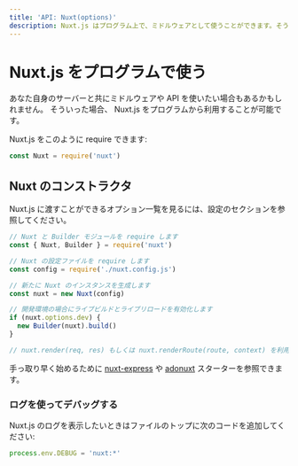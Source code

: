 ```yaml
---
title: 'API: Nuxt(options)'
description: Nuxt.js はプログラム上で、ミドルウェアとして使うことができます。そうすることでウェブアプリケーションをレンダリングする独自のサーバーを自由に作ることができます。
---
```


# Nuxt.js をプログラムで使う

あなた自身のサーバーと共にミドルウェアや API を使いたい場合もあるかもしれません。
そういった場合、 Nuxt.js をプログラムから利用することが可能です。

Nuxt.js をこのように require できます:

```js
const Nuxt = require('nuxt')
```

## Nuxt のコンストラクタ

Nuxt.js に渡すことができるオプション一覧を見るには、設定のセクションを参照してください。

```js
// Nuxt と Builder モジュールを require します
const { Nuxt, Builder } = require('nuxt')

// Nuxt の設定ファイルを require します
const config = require('./nuxt.config.js')

// 新たに Nuxt のインスタンスを生成します
const nuxt = new Nuxt(config)

// 開発環境の場合にライブビルドとライブリロードを有効化します
if (nuxt.options.dev) {
  new Builder(nuxt).build()
}

// nuxt.render(req, res) もしくは nuxt.renderRoute(route, context) を利用することが可能です
```

手っ取り早く始めるために [nuxt-express](https://github.com/nuxt/express) や [adonuxt](https://github.com/nuxt/adonuxt) スターターを参照できます。

### ログを使ってデバッグする

Nuxt.js のログを表示したいときはファイルのトップに次のコードを追加してください:

```js
process.env.DEBUG = 'nuxt:*'
```

